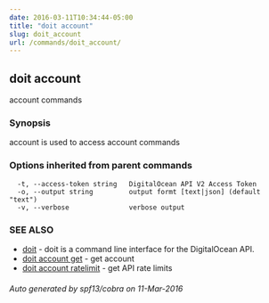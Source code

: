 ```yaml
---
date: 2016-03-11T10:34:44-05:00
title: "doit account"
slug: doit_account
url: /commands/doit_account/
---
```

## doit account

account commands

### Synopsis


account is used to access account commands

### Options inherited from parent commands

```
  -t, --access-token string   DigitalOcean API V2 Access Token
  -o, --output string         output formt [text|json] (default "text")
  -v, --verbose               verbose output
```

### SEE ALSO
* [doit](/commands/doit/)	 - doit is a command line interface for the DigitalOcean API.
* [doit account get](/commands/doit_account_get/)	 - get account
* [doit account ratelimit](/commands/doit_account_ratelimit/)	 - get API rate limits

###### Auto generated by spf13/cobra on 11-Mar-2016
